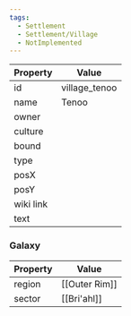 ```yaml
---
tags:
  - Settlement
  - Settlement/Village
  - NotImplemented
---
```


| Property  | Value         |
| --------- | ------------- |
| id        | village_tenoo |
| name      | Tenoo         |
| owner     |               |
| culture   |               |
| bound     |               |
| type      |               |
| posX      |               |
| posY      |               |
| wiki link |               |
| text      |               |

### Galaxy
| Property | Value         |
| -------- | ------------- |
| region   | [[Outer Rim]] |
| sector   | [[Bri'ahl]]   |
